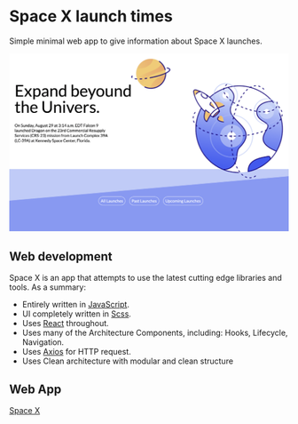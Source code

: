 # Space X launch times
Simple minimal web app to give information about Space X launches.

![Home Page](./preview.png)

## Web development 

Space X is an app that attempts to use the latest cutting edge libraries and tools. As a summary:

 * Entirely written in [JavaScript](https://www.javascript.com/).
 * UI completely written in [Scss](https://sass-lang.com/).
 * Uses [React](https://reactjs.org/) throughout.
 * Uses many of the Architecture Components, including: Hooks, Lifecycle, Navigation.
 * Uses [Axios](https://axios-http.com/) for HTTP request.
 * Uses Clean architecture with modular and clean structure

 ## Web App

 [Space X](https://spr021.github.io/Space-X/)